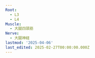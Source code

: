 ```yaml
---
Root:
  - L3
  - L4
Muscle:
  - 大腿四頭筋
Nerve:
  - 大腿神経
lastmod: '2025-04-06'
last_edited: 2025-02-27T00:00:00.000Z
---
```



